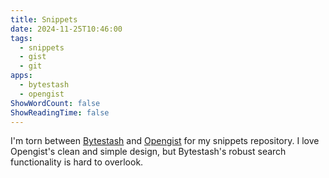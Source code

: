 ```yaml
---
title: Snippets
date: 2024-11-25T10:46:00
tags:
  - snippets
  - gist
  - git
apps:
  - bytestash
  - opengist
ShowWordCount: false
ShowReadingTime: false
---
```

I'm torn between [Bytestash](https://github.com/jordan-dalby/ByteStash) and [Opengist](https://github.com/thomiceli/opengist) for my snippets repository. I love Opengist's clean and simple design, but Bytestash's robust search functionality is hard to overlook.